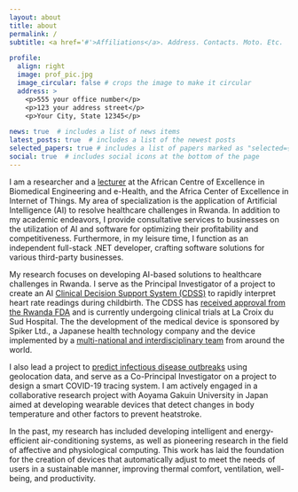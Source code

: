 ```yaml
---
layout: about
title: about
permalink: /
subtitle: <a href='#'>Affiliations</a>. Address. Contacts. Moto. Etc.

profile:
  align: right
  image: prof_pic.jpg
  image_circular: false # crops the image to make it circular
  address: >
    <p>555 your office number</p>
    <p>123 your address street</p>
    <p>Your City, State 12345</p>

news: true  # includes a list of news items
latest_posts: true  # includes a list of the newest posts
selected_papers: true # includes a list of papers marked as "selected={true}"
social: true  # includes social icons at the bottom of the page
---
```



I am a researcher and a [lecturer](https://qiriro.com/teaching/) at the African Centre of Excellence in Biomedical Engineering and e-Health, and the Africa Center of Excellence in Internet of Things. My area of specialization is the application of Artificial Intelligence (AI) to resolve healthcare challenges in Rwanda. In addition to my academic endeavors, I provide consultative services to businesses on the utilization of AI and software for optimizing their profitability and competitiveness. Furthermore, in my leisure time, I function as an independent full-stack .NET developer, crafting software solutions for various third-party businesses.

My research focuses on developing AI-based solutions to healthcare challenges in Rwanda. I serve as the Principal Investigator of a project to create an AI [Clinical Decision Support System (CDSS)](https://qiriro.com/ctg/) to rapidly interpret heart rate readings during childbirth. The CDSS has [received approval from the Rwanda FDA](https://qiriro.com/ctg/static_files/pdf/02-clinical-trial-approval.pdf) and is currently undergoing clinical trials at La Croix du Sud Hospital. The the development of the medical device is sponsored by Spiker Ltd., a Japanese health technology company and the device implemented by a [multi-national and interdisciplinary team](https://qiriro.com/ctg/team/) from around the world.

I also lead a project to [predict infectious disease outbreaks](https://qiriro.com/idop/) using geolocation data, and serve as a Co-Principal Investigator on a project to design a smart COVID-19 tracing system. I am actively engaged in a collaborative research project with Aoyama Gakuin University in Japan aimed at developing wearable devices that detect changes in body temperature and other factors to prevent heatstroke.

In the past, my research has included developing intelligent and energy-efficient air-conditioning systems, as well as pioneering research in the field of affective and physiological computing. This work has laid the foundation for the creation of devices that automatically adjust to meet the needs of users in a sustainable manner, improving thermal comfort, ventilation, well-being, and productivity.

